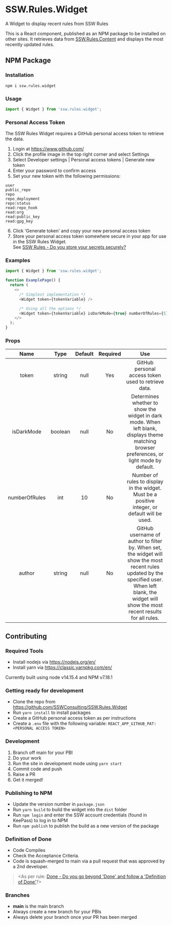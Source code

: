 # SSW.Rules.Widget
A Widget to display recent rules from SSW Rules

This is a React component, published as an NPM package to be installed on other sites. It retrieves data from [SSW.Rules.Content](https://www.github.com/SSWConsulting/SSW.Rules.Content) and displays the most recently updated rules.

## NPM Package

### Installation
```console
npm i ssw.rules.widget
```

### Usage
```javascript
import { Widget } from 'ssw.rules.widget';
```

### Personal Access Token
The SSW Rules Widget requires a GitHub personal access token to retrieve the data.
1. Login at https://www.github.com/
2. Click the profile image in the top right corner and select Settings
3. Select Developer settings | Personal access tokens | Generate new token
4. Enter your password to confirm access
5. Set your new token with the following permissions:
```
user
public_repo
repo
repo_deployment
repo:status
read:repo_hook
read:org
read:public_key
read:gpg_key
```
6. Click 'Generate token' and copy your new personal access token
7. Store your personal access token somewhere secure in your app for use in the SSW Rules Widget.   
See [SSW Rules - Do you store your secrets securely?](https://www.ssw.com.au/rules/store-your-secrets-securely/)

### Examples
```javascript
import { Widget } from 'ssw.rules.widget';

function ExamplePage() {
  return (
    <>
      /* Simplest implementation */
      <Widget token={tokenVariable} />

      /* Using all the options */
      <Widget token={tokenVariable} isDarkMode={true} numberOfRules={5} author={authorGitHubUsername} />
    </>
  );
}
```

### Props
| Name | Type | Default | Required | Use |
|:---:|:---:|:---:|:---:|:---:|
| token | string | null | Yes | GitHub personal access token used to retrieve data. |
| isDarkMode | boolean | null | No | Determines whether to show the widget in dark mode. When left blank, displays theme matching browser preferences, or light mode by default.  |
| numberOfRules | int | 10 | No | Number of rules to display in the widget. Must be a positive integer, or default will be used. |
| author | string | null | No | GitHub username of author to filter by. When set, the widget will show the most recent rules updated by the specified user. When left blank, the widget will show the most recent results for all rules. |

## Contributing

### Required Tools
- Install nodejs via https://nodejs.org/en/
- Install yarn via https://classic.yarnpkg.com/en/

Currently built using node v14.15.4 and NPM v7.18.1

### Getting ready for development
- Clone the repo from https://github.com/SSWConsulting/SSW.Rules.Widget
- Run `yarn install` to install packages
- Create a GitHub personal access token as per instructions
- Create a `.env` file with the following variable:
`REACT_APP_GITHUB_PAT: <PERSONAL ACCESS TOKEN>`

### Development
1. Branch off main for your PBI
2. Do your work
3. Run the site in development mode using `yarn start`
4. Commit code and push
5. Raise a PR
6. Get it merged!

### Publishing to NPM
- Update the version number in `package.json`
- Run `yarn build` to build the widget into the `dist` folder
- Run `npm login` and enter the SSW account credentials (found in KeePass) to log in to NPM
- Run `npm publish` to publish the build as a new version of the package

### Definition of Done

- Code Compiles
- Check the Acceptance Criteria.
- Code is squash-merged to main via a pull request that was approved by a 2nd developer.
> <As per rule: [Done - Do you go beyond 'Done' and follow a 'Definition of Done'](https://rules.ssw.com.au/done-do-you-go-beyond-done-and-follow-a-definition-of-done)?>

### Branches
- **main** is the main branch
- Always create a new branch for your PBIs 
- Always delete your branch once your PR has been merged
